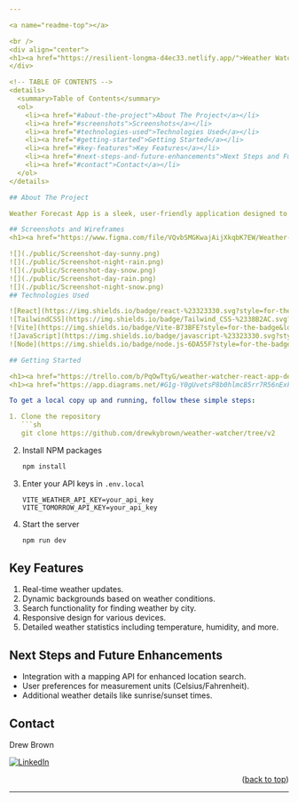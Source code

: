 ```yaml
---

<a name="readme-top"></a>

<br />
<div align="center">
<h1><a href="https://resilient-longma-d4ec33.netlify.app/">Weather Watcher</a></h1>
</div>

<!-- TABLE OF CONTENTS -->
<details>
  <summary>Table of Contents</summary>
  <ol>
    <li><a href="#about-the-project">About The Project</a></li>
    <li><a href="#screenshots">Screenshots</a></li>
    <li><a href="#technologies-used">Technologies Used</a></li>
    <li><a href="#getting-started">Getting Started</a></li>
    <li><a href="#key-features">Key Features</a></li>
    <li><a href="#next-steps-and-future-enhancements">Next Steps and Future Enhancements</a></li>
    <li><a href="#contact">Contact</a></li>
  </ol>
</details>

## About The Project

Weather Forecast App is a sleek, user-friendly application designed to provide real-time weather updates and forecasts. It allows users to search for weather data by city, offering a dynamic and engaging experience with background changes reflecting current weather conditions.

## Screenshots and Wireframes
<h1><a href="https://www.figma.com/file/VQvbSMGKwajAijXkqbK7EW/Weather-Watcher?type=design&node-id=0%3A1&mode=design&t=L6v6aRukT3T3lbA2-1">Figma</a></h1>

![](./public/Screenshot-day-sunny.png)
![](./public/Screenshot-night-rain.png)
![](./public/Screenshot-day-snow.png)
![](./public/Screenshot-day-rain.png)
![](./public/Screenshot-night-snow.png)
## Technologies Used

![React](https://img.shields.io/badge/react-%23323330.svg?style=for-the-badge&logo=react&logoColor=%2361DAFB)
![TailwindCSS](https://img.shields.io/badge/Tailwind_CSS-%2338B2AC.svg?style=for-the-badge&logo=tailwind-css&logoColor=white)
![Vite](https://img.shields.io/badge/Vite-B73BFE?style=for-the-badge&logo=vite&logoColor=FFD62E)
![JavaScript](https://img.shields.io/badge/javascript-%23323330.svg?style=for-the-badge&logo=javascript&logoColor=%23F7DF1E)
![Node](https://img.shields.io/badge/node.js-6DA55F?style=for-the-badge&logo=node.js&logoColor=white)

## Getting Started

<h1><a href="https://trello.com/b/PqOwTtyG/weather-watcher-react-app-development">TRELLO</a></h1>
<h1><a href="https://app.diagrams.net/#G1g-Y0gUvetsP8b0hlmc85rr7R56nExk-D">ERD</a></h1>

To get a local copy up and running, follow these simple steps:

1. Clone the repository
   ```sh
   git clone https://github.com/drewkybrown/weather-watcher/tree/v2
   ```
2. Install NPM packages
   ```sh
   npm install
   ```
3. Enter your API keys in `.env.local`
   ```
   VITE_WEATHER_API_KEY=your_api_key
   VITE_TOMORROW_API_KEY=your_api_key
   ```
4. Start the server
   ```sh
   npm run dev
   ```

## Key Features

1. Real-time weather updates.
2. Dynamic backgrounds based on weather conditions.
3. Search functionality for finding weather by city.
4. Responsive design for various devices.
5. Detailed weather statistics including temperature, humidity, and more.

## Next Steps and Future Enhancements

- Integration with a mapping API for enhanced location search.
- User preferences for measurement units (Celsius/Fahrenheit).
- Additional weather details like sunrise/sunset times.

## Contact

Drew Brown

[![LinkedIn](https://img.shields.io/badge/linkedin-%230077B5.svg?style=for-the-badge&logo=linkedin&logoColor=white)](https://www.linkedin.com/in/brown-k-andrew/)

<p align="right">(<a href="#readme-top">back to top</a>)</p>

---
```

